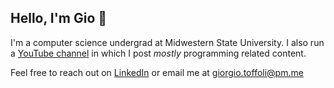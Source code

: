 ## Hello, I'm Gio 🌿

I'm a computer science undergrad at Midwestern State University. I also run a [YouTube channel](https://youtube.com/giorgiotoffoli) in which I post *mostly* programming related content.

Feel free to reach out on [LinkedIn](https://www.linkedin.com/in/giorgio-toffoli-95abb3385/) or email me at giorgio.toffoli@pm.me
